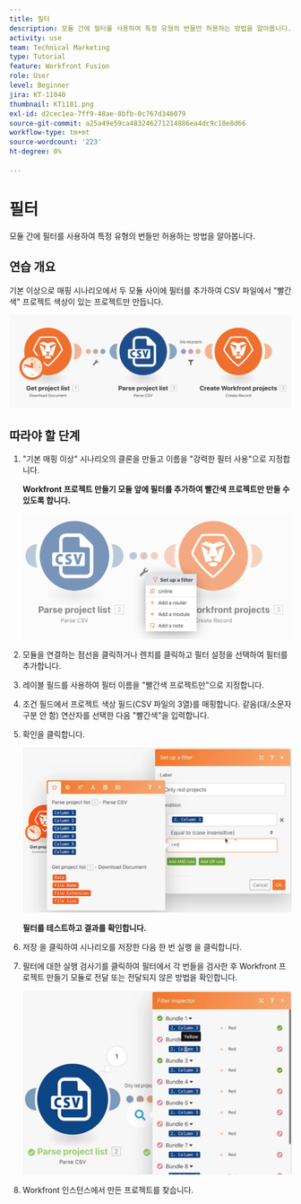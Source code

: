 ```yaml
---
title: 필터
description: 모듈 간에 필터를 사용하여 특정 유형의 번들만 허용하는 방법을 알아봅니다.
activity: use
team: Technical Marketing
type: Tutorial
feature: Workfront Fusion
role: User
level: Beginner
jira: KT-11040
thumbnail: KT1101.png
exl-id: d2cec1ea-7ff9-48ae-8bfb-0c767d346079
source-git-commit: a25a49e59ca483246271214886ea4dc9c10e8d66
workflow-type: tm+mt
source-wordcount: '223'
ht-degree: 0%

---
```


# 필터

모듈 간에 필터를 사용하여 특정 유형의 번들만 허용하는 방법을 알아봅니다.

## 연습 개요

기본 이상으로 매핑 시나리오에서 두 모듈 사이에 필터를 추가하여 CSV 파일에서 &quot;빨간색&quot; 프로젝트 색상이 있는 프로젝트만 만듭니다.

![필터 이미지 1](../12-exercises/assets/filters-walkthrough-1.png)

## 따라야 할 단계

1. &quot;기본 매핑 이상&quot; 시나리오의 클론을 만들고 이름을 &quot;강력한 필터 사용&quot;으로 지정합니다.

   **Workfront 프로젝트 만들기 모듈 앞에 필터를 추가하여 빨간색 프로젝트만 만들 수 있도록 합니다.**

   ![필터 이미지 2](../12-exercises/assets/filters-walkthrough-2.png)

1. 모듈을 연결하는 점선을 클릭하거나 렌치를 클릭하고 필터 설정을 선택하여 필터를 추가합니다.
1. 레이블 필드를 사용하여 필터 이름을 &quot;빨간색 프로젝트만&quot;으로 지정합니다.
1. 조건 필드에서 프로젝트 색상 필드(CSV 파일의 3열)를 매핑합니다. 같음(대/소문자 구분 안 함) 연산자를 선택한 다음 &quot;빨간색&quot;을 입력합니다.
1. 확인을 클릭합니다.

   ![필터 이미지 3](../12-exercises/assets/filters-walkthrough-3.png)

   **필터를 테스트하고 결과를 확인합니다.**

1. 저장 을 클릭하여 시나리오를 저장한 다음 한 번 실행 을 클릭합니다.
1. 필터에 대한 실행 검사기를 클릭하여 필터에서 각 번들을 검사한 후 Workfront 프로젝트 만들기 모듈로 전달 또는 전달되지 않은 방법을 확인합니다.

   ![필터 이미지 4](../12-exercises/assets/filters-walkthrough-4.png)

1. Workfront 인스턴스에서 만든 프로젝트를 찾습니다.
